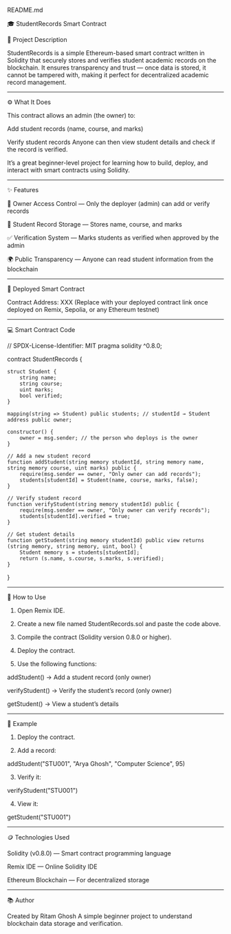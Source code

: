  README.md

🎓 StudentRecords Smart Contract

📖 Project Description

StudentRecords is a simple Ethereum-based smart contract written in Solidity that securely stores and verifies student academic records on the blockchain.
It ensures transparency and trust — once data is stored, it cannot be tampered with, making it perfect for decentralized academic record management.


---

⚙️ What It Does

This contract allows an admin (the owner) to:

Add student records (name, course, and marks)

Verify student records
Anyone can then view student details and check if the record is verified.


It’s a great beginner-level project for learning how to build, deploy, and interact with smart contracts using Solidity.


---

✨ Features

🔐 Owner Access Control — Only the deployer (admin) can add or verify records

🧠 Student Record Storage — Stores name, course, and marks

✅ Verification System — Marks students as verified when approved by the admin

🌍 Public Transparency — Anyone can read student information from the blockchain



---

🔗 Deployed Smart Contract

Contract Address: XXX
(Replace with your deployed contract link once deployed on Remix, Sepolia, or any Ethereum testnet)


---

💻 Smart Contract Code

// SPDX-License-Identifier: MIT
pragma solidity ^0.8.0;

contract StudentRecords {

    struct Student {
        string name;
        string course;
        uint marks;
        bool verified;
    }

    mapping(string => Student) public students; // studentId → Student
    address public owner;

    constructor() {
        owner = msg.sender; // the person who deploys is the owner
    }

    // Add a new student record
    function addStudent(string memory studentId, string memory name, string memory course, uint marks) public {
        require(msg.sender == owner, "Only owner can add records");
        students[studentId] = Student(name, course, marks, false);
    }

    // Verify student record
    function verifyStudent(string memory studentId) public {
        require(msg.sender == owner, "Only owner can verify records");
        students[studentId].verified = true;
    }

    // Get student details
    function getStudent(string memory studentId) public view returns (string memory, string memory, uint, bool) {
        Student memory s = students[studentId];
        return (s.name, s.course, s.marks, s.verified);
    }
}


---

🚀 How to Use

1. Open Remix IDE.


2. Create a new file named StudentRecords.sol and paste the code above.


3. Compile the contract (Solidity version 0.8.0 or higher).


4. Deploy the contract.


5. Use the following functions:

addStudent() → Add a student record (only owner)

verifyStudent() → Verify the student’s record (only owner)

getStudent() → View a student’s details





---

🧠 Example

1. Deploy the contract.


2. Add a record:

addStudent("STU001", "Arya Ghosh", "Computer Science", 95)


3. Verify it:

verifyStudent("STU001")


4. View it:

getStudent("STU001")




---

🪙 Technologies Used

Solidity (v0.8.0) — Smart contract programming language

Remix IDE — Online Solidity IDE

Ethereum Blockchain — For decentralized storage



---

📚 Author

Created by Ritam Ghosh
A simple beginner project to understand blockchain data storage and verification.
